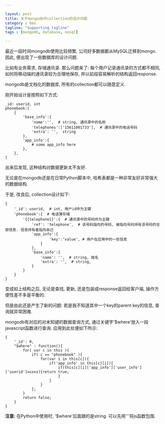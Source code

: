 ```yaml
---

layout: post
title: 关于mongodb中collection的设计问题
category : Dev
tagline: "Supporting tagline"
tags : [mongodb, database, nosql]

---
```


最近一段时间mongodb使用比较频繁, 公司好多数据都从MySQL迁移到mongo. 因此, 便出现了一些数据库的设计问题.

比如有业务需求, 存储通讯录. 那么问题来了: 每个用户记录通讯录的方式都不相同, 如何将移动端的通讯录较为合理地保存, 并以前段容易解析的结构返回response.

mongodb是文档化的数据库, 所有的collection都可以随意定义.

刚开始设计是按照如下方式:

```
_id: userid, int
phonebook:[
    {
        'base_info':{
            'name':'',  # string, 通讯录中的名称
            'telephones':['15611001733'],  # 通讯录中的电话号码
            'extra': '',  string
        },
        'app_info':{
            # some app_info here
        },
    },
]
```

出来后发现, 这种结构对数据更新太不友好.

无论是在mongodb还是在日常Python脚本中, 哈希表都是一种非常友好非常强大的数据结构.

于是, 改良后, collection设计如下:

```
{
    '_id': userid,  # int, 用户id作为主键
    'phonebook':{  # 电话簿存储
        '{{telephone}}':{  # 通讯录中的号码作为主键
            'ref': 'telephone',  # 该号码指向的号码, 被指向号码持有该号码的全部信息. 信息持有者指向自己
            'app_info':{
                    'key':'value', # 用户在应用中的一些信息
                }
            },
            'base_info':{
                'name': '',  # string, 姓名
                'extra': '',  # string,
            }
        }
    }
}
```

变成如上结构之后, 无论是查找, 更新, 还是包装成response返回给客户端, 操作方便性差不多是平衡的.

但是由此还是产生了新的问题: 若是我不知道其中一个key的parent key的信息, 查询就异常困难.

mongodb有对应的对未知键的数据查询方式, 通过关键字'$where'放入一段javascript函数进行查询. 应用到此处便如下所示:

```
{
    '_id': 0,
    "$where" : function(){
        for( var c in this ){
            if( c == "phonebook" ){
                for(var i in this[c]){
                    if('app_info' in this[c][i]){
                        if(this[c][i]['app_info']['user_info']['userid']==xxx){return true;
                        }
                    }
                }
            };
        }
        return false;
    }
}
```

**注意:** 在Python中使用时, '$where'后面跟的是string. 可以先用'''将js函数包围.
